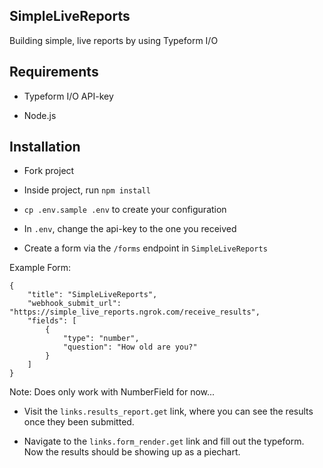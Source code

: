 ## SimpleLiveReports

Building simple, live reports by using Typeform I/O

## Requirements

* Typeform I/O API-key

* Node.js

## Installation

* Fork project

* Inside project, run `npm install`

* `cp .env.sample .env` to create your configuration

* In `.env`, change the api-key to the one you received

* Create a form via the `/forms` endpoint in `SimpleLiveReports`

Example Form:

```
{
    "title": "SimpleLiveReports",
    "webhook_submit_url": "https://simple_live_reports.ngrok.com/receive_results",
    "fields": [
        {
            "type": "number",
            "question": "How old are you?"
        }
    ]
}
```

Note: Does only work with NumberField for now...

* Visit the `links.results_report.get` link, where you can see the results once they been submitted.

* Navigate to the `links.form_render.get` link and fill out the typeform. Now the results should be showing up as a piechart.
